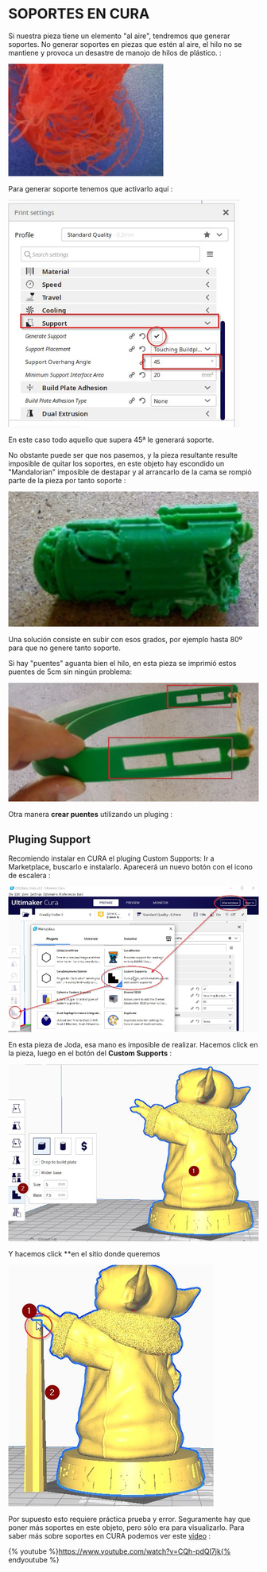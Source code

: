 # SOPORTES EN CURA

Si nuestra pieza tiene un elemento "al aire", tendremos que generar soportes. No generar soportes en piezas que estén al aire, el hilo no se mantiene y provoca un desastre de manojo de hilos de plástico. :

![](/assets/cura17.jpg)

Para generar soporte tenemos que activarlo aquí :

![](/assets/16.jpg)

En este caso todo aquello que supera 45ª le generará soporte.

No obstante puede ser que nos pasemos, y la pieza resultante resulte imposible de quitar los soportes, en este objeto hay escondido un "Mandalorian" imposible de destapar y al arrancarlo de la cama se rompió parte de la pieza por tanto soporte :

![](/assets/cura20.jpg)

Una solución consiste en subir con esos grados, por ejemplo hasta 80º para que no genere tanto soporte.

Si hay "puentes" aguanta bien el hilo, en esta pieza se imprimió estos puentes de 5cm sin ningún problema:

![](/assets/cura19.jpg)

Otra manera **crear puentes** utilizando un pluging :

## Pluging Support

Recomiendo instalar en CURA el pluging Custom Supports: Ir a Marketplace, buscarlo e instalarlo. Aparecerá un nuevo botón con el icono de escalera :

![](/assets/cura15.jpg)

En esta pieza de Joda, esa mano es imposible de realizar. Hacemos click en la pieza, luego en el botón del **Custom Supports** :

![](/assets/17.jpg)

Y hacemos click **en el sitio donde queremos

![](/assets/cura18.jpg)

Por supuesto esto requiere práctica prueba y error. Seguramente hay que poner más soportes en este objeto, pero sólo era para visualizarlo. Para saber más sobre soportes en CURA podemos ver este [video](https://www.youtube.com/watch?v=CQh-pdQI7jk) :

{% youtube %}https://www.youtube.com/watch?v=CQh-pdQI7jk{% endyoutube %}
